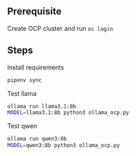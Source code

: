 ## Prerequisite

Create OCP cluster and run `oc login`

## Steps

Install requirements

```bash
pipenv sync
```

Test llama

```bash
ollama run llama3.1:8b
MODEL=llama3.1:8b python3 ollama_ocp.py
```

Test qwen

```bash
ollama run qwen3:8b
MODEL=qwen3:8b python3 ollama_ocp.py  
```


